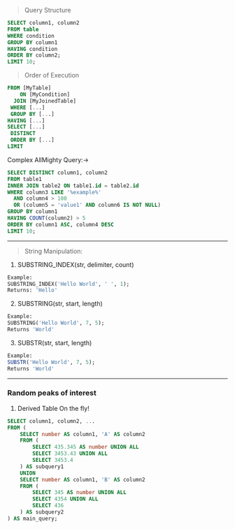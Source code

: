 > Query Structure
```sql
SELECT column1, column2
FROM table
WHERE condition
GROUP BY column1
HAVING condition
ORDER BY column2;
LIMIT 10;
```
> Order of Execution
```sql
FROM [MyTable]
    ON [MyCondition]
  JOIN [MyJoinedTable]
 WHERE [...]
 GROUP BY [...]
HAVING [...]
SELECT [...]
 DISTINCT 
 ORDER BY [...]
LIMIT
```

Complex AllMighty Query:->
```sql
SELECT DISTINCT column1, column2
FROM table1
INNER JOIN table2 ON table1.id = table2.id
WHERE column3 LIKE '%example%'
  AND column4 > 100
  OR (column5 = 'value1' AND column6 IS NOT NULL)
GROUP BY column1
HAVING COUNT(column2) > 5
ORDER BY column1 ASC, column4 DESC
LIMIT 10;
```

---

> String Manipulation:

1. SUBSTRING_INDEX(str, delimiter, count)

```sql
Example:
SUBSTRING_INDEX('Hello World', ' ', 1);
Returns: 'Hello'
```

2. SUBSTRING(str, start, length)
```sql
Example:
SUBSTRING('Hello World', 7, 5);
Returns 'World'
```

3. SUBSTR(str, start, length)
```sql
Example:
SUBSTR('Hello World', 7, 5);
Returns 'World'
```
---

### Random peaks of interest

1. Derived Table
On the fly!
```sql
SELECT column1, column2, ...
FROM (
    SELECT number AS column1, 'A' AS column2
    FROM (
        SELECT 435.345 AS number UNION ALL
        SELECT 3453.43 UNION ALL
        SELECT 3453.4
    ) AS subquery1
    UNION
    SELECT number AS column1, 'B' AS column2
    FROM (
        SELECT 345 AS number UNION ALL
        SELECT 4354 UNION ALL
        SELECT 436
    ) AS subquery2
) AS main_query;
```
